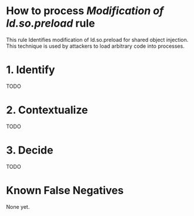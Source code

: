 # How to process *Modification of ld.so.preload* rule
This rule Identifies modification of ld.so.preload for shared object injection. This technique is used by attackers to load arbitrary code into processes.

# 1. Identify
TODO

# 2. Contextualize
TODO

# 3. Decide
TODO

# Known False Negatives
None yet.
